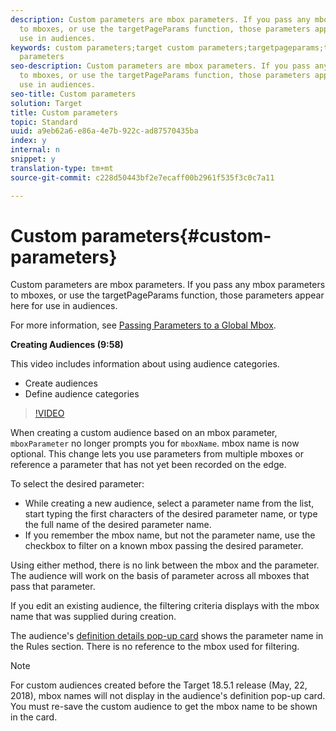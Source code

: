 ```yaml
---
description: Custom parameters are mbox parameters. If you pass any mbox parameters
  to mboxes, or use the targetPageParams function, those parameters appear here for
  use in audiences.
keywords: custom parameters;target custom parameters;targetpageparams;targeting mbox
  parameters
seo-description: Custom parameters are mbox parameters. If you pass any mbox parameters
  to mboxes, or use the targetPageParams function, those parameters appear here for
  use in audiences.
seo-title: Custom parameters
solution: Target
title: Custom parameters
topic: Standard
uuid: a9eb62a6-e86a-4e7b-922c-ad87570435ba
index: y
internal: n
snippet: y
translation-type: tm+mt
source-git-commit: c228d50443bf2e7ecaff00b2961f535f3c0c7a11

---
```



# Custom parameters{#custom-parameters}

Custom parameters are mbox parameters. If you pass any mbox parameters to mboxes, or use the targetPageParams function, those parameters appear here for use in audiences.

For more information, see [Passing Parameters to a Global Mbox](https://marketing.adobe.com/resources/help/en_US/target/ov/c_pass_parameters_to_global_mbox.html).

**Creating Audiences (9:58)**

This video includes information about using audience categories.

* Create audiences
* Define audience categories

>[!VIDEO](https://www.youtube.com/watch?v=wV9lVTSOxMk)

When creating a custom audience based on an mbox parameter, `mboxParameter` no longer prompts you for `mboxName`. mbox name is now optional. This change lets you use parameters from multiple mboxes or reference a parameter that has not yet been recorded on the edge.

To select the desired parameter:

* While creating a new audience, select a parameter name from the list, start typing the first characters of the desired parameter name, or type the full name of the desired parameter name.
* If you remember the mbox name, but not the parameter name, use the checkbox to filter on a known mbox passing the desired parameter.

Using either method, there is no link between the mbox and the parameter. The audience will work on the basis of parameter across all mboxes that pass that parameter.

If you edit an existing audience, the filtering criteria displays with the mbox name that was supplied during creation.

The audience's [definition details pop-up card](../../../c-target/c-audiences/c-audiences.md#section_11B9C4A777E14D36BA1E925021945780) shows the parameter name in the Rules section. There is no reference to the mbox used for filtering.

>[!NOTE]
>
>For custom audiences created before the Target 18.5.1 release (May, 22, 2018), mbox names will not display in the audience's definition pop-up card. You must re-save the custom audience to get the mbox name to be shown in the card.

